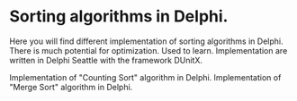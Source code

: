 # Sorting algorithms in Delphi.

Here you will find different implementation of sorting algorithms in Delphi. 
There is much potential for optimization. Used to learn.
Implementation are written in Delphi Seattle with the framework DUnitX.

Implementation of "Counting Sort" algorithm in Delphi.
Implementation of "Merge Sort" algorithm in Delphi.

